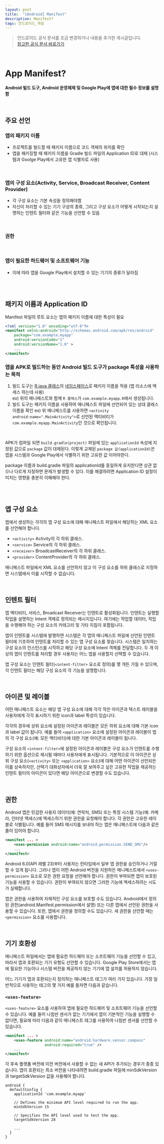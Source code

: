 ```yaml
---
layout: post
title:  "[Android] Manifest"
description: Manifest?
tags: 안드로이드_개념
---
```

> 안드로이드 공식 문서를 조금 변경하거나 내용을 추가한 게시글입니다.  
> [참고한 공식 문서 바로가기](https://developer.android.com/guide/topics/manifest/manifest-intro) 

<br>

# App Manifest?
**Android 빌드 도구, Android 운영체제 및 Google Play에 앱에 대한 필수 정보를 설명함**   

<br>

## 주요 선언
### 앱의 패키지 이름
* 프로젝트를 빌드할 때 패키지 이름으로 코드 객체의 위치를 확인
* 앱을 패키징할 때 패키지 이름을 Gradle 빌드 파일의 Application ID로 대체 (시스템과 Goolge Play에서 고유한 앱 식별자로 사용)

<br>

### 앱의 구성 요소(Activity, Service, Broadcast Receiver, Content Provider)
* 각 구성 요소는 기본 속성을 정의해야함
* 자신이 처리할 수 있는 기기 구성의 종류, 그리고 구성 요소가 어떻게 시작되는지 설명하는 인텐트 필터와 같은 기능을 선언할 수 있음

<br>

### 권한

<br>

### 앱이 필요한 하드웨어 및 소프트웨어 기능
* 이에 따라 앱을 Google Play에서 설치할 수 있는 기기의 종류가 달라짐   

<br>
<br>

## 패키지 이름과 Application ID
Manifest 파일의 루트 요소는 앱의 패키지 이름에 대한 특성이 필요   
```XML
<?xml version="1.0" encoding="utf-8"?>
<manifest xmlns:android="http://schemas.android.com/apk/res/android"
    package="com.example.myapp"
    android:versionCode="1"
    android:versionName="1.0" >
    ...
</manifest>
```

### 앱을 APK로 빌드하는 동안 Android 빌드 도구가 package 특성을 사용하는 목적

1. 빌드 도구는 [R.java 클래스](https://curryyou.tistory.com/370)의 [네임스페이스](https://java119.tistory.com/65)로 패키지 이름을 적용 (앱 리소스에 액세스 하는데 사용)   
ex) 위의 매니페스트와 함께 `R 클래스`가 `com.example.myapp.R`에서 생성됩니다.
2. 빌드 도구는 패키지 이름을 사용하여 매니페스트 파일에 선언되어 있는 상대 클래스 이름을 확인
ex) 위 매니페스트를 사용하면 `<activity android:name=".MainActivity">`로 선언된 액티비티가 `com.example.myapp.MainActivity`인 것으로 확인됩니다.

<br>

APK가 컴파일 되면 `build.gradle(project)` 파일에 있는 `applicationId` 속성에 지정된 값으로 `package` 값이 대체된다. 이렇게 교체된 `package 값(applicationId)`은 앱을 시스템과 Google Play에서 식별하기 위한 고유한 값 이어야한다.   

package 이름과 build.gradle 파일의 applicationId를 동일하게 유지한다면 상관 없으나 다르게 지정하면 문제가 발생할 수 있다. 이를 해결하려면 Application ID 설정이 미치는 영향을 충분히 이해해야 한다.

<br>
<br>

## 앱 구성 요소
앱에서 생성하는 각각의 앱 구성 요소에 대해 매니페스트 파일에서 해당하는 XML 요소를 선언해야 합니다.

* `<activity>` Activity의 각 하위 클래스.   
* `<service>` Service의 각 하위 클래스.   
* `<receiver>` BroadcastReceiver의 각 하위 클래스.   
* `<provider>` ContentProvider의 각 하위 클래스.   

매니페스트 파일에서 XML 요소를 선언하지 않고 이 구성 요소를 하위 클래스로 지정하면 시스템에서 이를 시작할 수 없습니다.

<br>

## 인텐트 필터
앱 액티비티, 서비스, Broadcast Receiver는 인텐트로 활성화됩니다. 인텐트는 실행할 작업을 설명하는 Intent 객체로 정의되는 메시지입니다. 여기에는 작업할 데이터, 작업을 수행해야 하는 구성 요소의 카테고리 및 기타 지침이 포함됩니다.

앱이 인텐트를 시스템에 발행하면 시스템은 각 앱의 매니페스트 파일에 선언된 인텐트 필터에 기초하여 인텐트를 처리할 수 있는 앱 구성 요소를 찾습니다. 시스템은 일치하는 구성 요소의 인스턴스를 시작하고 해당 구성 요소에 Intent 객체를 전달합니다. 두 개 이상의 앱이 인텐트를 처리할 경우 사용자는 어느 앱을 사용할지 선택할 수 있습니다.

앱 구성 요소는 인텐트 필터(`<intent-filter>` 요소로 정의)를 몇 개든 가질 수 있으며, 각 인텐트 필터는 해당 구성 요소의 각 기능을 설명합니다.

<br>

## 아이콘 및 레이블
어떤 매니페스트 요소는 해당 앱 구성 요소에 대해 각각 작은 아이콘과 텍스트 레이블을 사용자에게 각각 표시하기 위한 icon과 label 특성이 있습니다.

각각의 경우에 상위 요소에 설정된 아이콘과 레이블은 모든 하위 요소에 대해 기본 icon과 label 값이 됩니다. 예를 들어 `<application>` 요소에 설정된 아이콘과 레이블이 앱의 각 구성 요소(예: 모든 액티비티)에 대한 기본 아이콘과 레이블이 됩니다.

구성 요소의 `<intent-filter>`에 설정된 아이콘과 레이블은 구성 요소가 인텐트를 수행하기 위한 옵션으로 제시될 때마다 사용자에게 표시됩니다. 기본적으로 이 아이콘은 상위 구성 요소(`<activity>` 또는 `<application>` 요소)에 대해 어떤 아이콘이 선언되든 이를 상속하지만, 선택기 대화상자에서 더욱 잘 보여주고 싶은 고유한 작업을 제공하는 인텐트 필터의 아이콘이 있다면 해당 아이콘으로 변경할 수도 있습니다.

<br>

## 권한
Android 앱은 민감한 사용자 데이터(예: 연락처, SMS) 또는 특정 시스템 기능(예: 카메라, 인터넷 액세스)에 액세스하기 위한 권한을 요청해야 합니다. 각 권한은 고유한 레이블로 식별됩니다. 예를 들어 SMS 메시지를 보내야 하는 앱은 매니페스트에 다음과 같은 줄이 있어야 합니다.

```XML
<manifest ... >
    <uses-permission android:name="android.permission.SEND_SMS"/>
    ...
</manifest>
```
Android 6.0(API 레벨 23)부터 사용자는 런타임에서 일부 앱 권한을 승인하거나 거절할 수 있게 됩니다. 그러나 앱이 어떤 Android 버전을 지원하든 매니페스트에서 `<uses-permission>` 요소로 모든 권한 요청을 선언해야 합니다. 권한이 부여되면 앱이 보호된 기능을 사용할 수 있습니다. 권한이 부여되지 않으면 그러한 기능에 액세스하려는 시도가 실패합니다.

앱은 권한을 사용하여 자체적인 구성 요소를 보호할 수도 있습니다. Android에서 정의된 권한(android.Manifest.permission에서 설명) 또는 다른 앱에서 선언된 권한을 사용할 수 있습니다. 또한, 앱에서 권한을 정의할 수도 있습니다. 새 권한을 선언할 때는 `<permission>` 요소를 사용합니다.   

<br>

## 기기 호환성
매니페스트 파일에서는 앱에 필요한 하드웨어 또는 소프트웨어 기능을 선언할 수 있고, 따라서 앱과 호환되는 기기 유형도 선언할 수 있습니다. Google Play Store에서는 앱에 필요한 기능이나 시스템 버전을 제공하지 않는 기기에 앱 설치를 허용하지 않습니다.

어느 기기가 앱과 호환되는지 정의하는 매니페스트 태그가 여러 가지 있습니다. 가장 일반적으로 사용하는 태그의 몇 가지 예를 들자면 다음과 같습니다.

### `<uses-feature>`
`<uses-feature>` 요소를 사용하여 앱에 필요한 하드웨어 및 소프트웨어 기능을 선언할 수 있습니다. 예를 들어 나침반 센서가 없는 기기에서 앱이 기본적인 기능을 실행할 수 없다면, 필요에 따라 다음과 같이 매니페스트 태그를 사용하여 나침반 센서를 선언할 수 있습니다.

```XML
<manifest ... >
    <uses-feature android:name="android.hardware.sensor.compass"
                  android:required="true" />
    ...
</manifest>
```

각 후속 플랫폼 버전에 이전 버전에서 사용할 수 없는 새 API가 추가되는 경우가 종종 있습니다. 앱이 호환되는 최소 버전을 나타내려면 build.gradle 파일에 minSdkVersion과 targetSdkVersion 값을 사용해야 합니다.

```
android {
  defaultConfig {
    applicationId 'com.example.myapp'

    // Defines the minimum API level required to run the app.
    minSdkVersion 15

    // Specifies the API level used to test the app.
    targetSdkVersion 28

    ...
  }
}
```





